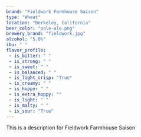 ```yaml
---
brand: "Fieldwork Farmhouse Saison"
type: "Wheat"
location: "Berkeley, California"
beer_color: "pale-ale.png"
brewery_brand: "fieldwork.jpg"
alcohol: "5.0%"
ibu: " "
flavor_profile:
 - is_bitter: " "
 - is_strong: " "
 - is_sweet: " "
 - is_balanced: " "
 - is_light_crisp: "True"
 - is_creamy: " "
 - is_hoppy: " "
 - is_extra_hoppy: ""
 - is_light: " "
 - is_malty: " "
 - is_sour: "True"
---
```


This is a description for Fieldwork Farmhouse Saison